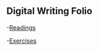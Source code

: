 ## Digital Writing Folio

-[Readings](https://github.com/GerardStarling/digital-writing-folio/blob/main/readings)

-[Exercises](https://github.com/GerardStarling/digital-writing-folio/blob/main/exercises)
